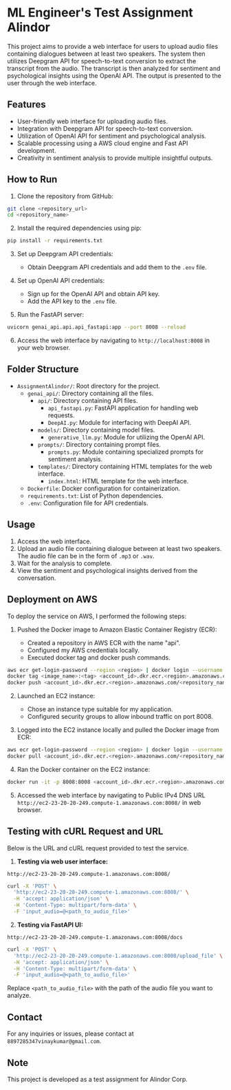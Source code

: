 # ML Engineer's Test Assignment Alindor

This project aims to provide a web interface for users to upload audio files containing dialogues between at least two speakers. The system then utilizes Deepgram API for speech-to-text conversion to extract the transcript from the audio. The transcript is then analyzed for sentiment and psychological insights using the OpenAI API. The output is presented to the user through the web interface.

## Features

- User-friendly web interface for uploading audio files.
- Integration with Deepgram API for speech-to-text conversion.
- Utilization of OpenAI API for sentiment and psychological analysis.
- Scalable processing using a AWS cloud engine and Fast API development.
- Creativity in sentiment analysis to provide multiple insightful outputs.

## How to Run

1. Clone the repository from GitHub:

```bash
git clone <repository_url>
cd <repository_name>
```

2. Install the required dependencies using pip:

```bash
pip install -r requirements.txt
```

3. Set up Deepgram API credentials:

    - Obtain Deepgram API credentials and add them to the `.env` file.

4. Set up OpenAI API credentials:

    - Sign up for the OpenAI API and obtain API key.
    - Add the API key to the `.env` file.

5. Run the FastAPI server:

```bash
uvicorn genai_api.api.api_fastapi:app --port 8008 --reload
```

6. Access the web interface by navigating to `http://localhost:8008` in your web browser.

## Folder Structure

- `AssignmentAlindor/`: Root directory for the project. 
   - `genai_api/`: Directory containing all the files.
        - `api/`: Directory containing API files.
            - `api_fastapi.py`: FastAPI application for handling web requests.
            - `DeepAI.py`: Module for interfacing with DeepAI API.
        - `models/`: Directory containing model files.
            - `generative_llm.py`: Module for utilizing the OpenAI API.
        - `prompts/`: Directory containing prompt files.
            - `prompts.py`: Module containing specialized prompts for sentiment analysis.
        - `templates/`: Directory containing HTML templates for the web interface.
            - `index.html`: HTML template for the web interface.
   - `Dockerfile`: Docker configuration for containerization.
   - `requirements.txt`: List of Python dependencies.
   - `.env`: Configuration file for API credentials.

## Usage

1. Access the web interface.
2. Upload an audio file containing dialogue between at least two speakers. The audio file can be in the form of `.mp3` or `.wav`.
3. Wait for the analysis to complete.
4. View the sentiment and psychological insights derived from the conversation.

## Deployment on AWS

To deploy the service on AWS, I performed the following steps:

1. Pushed the Docker image to Amazon Elastic Container Registry (ECR):
   
   - Created a repository in AWS ECR with the name "api".
   - Configured my AWS credentials locally.
   - Executed docker tag and docker push commands.

```bash
aws ecr get-login-password --region <region> | docker login --username AWS --password-stdin <account_id>.dkr.ecr.<region>.amazonaws.com
docker tag <image_name>:<tag> <account_id>.dkr.ecr.<region>.amazonaws.com/<repository_name>:<tag>
docker push <account_id>.dkr.ecr.<region>.amazonaws.com/<repository_name>:<tag>
```

2. Launched an EC2 instance:

    - Chose an instance type suitable for my application.
    - Configured security groups to allow inbound traffic on port 8008.
   

3. Logged into the EC2 instance locally and pulled the Docker image from ECR:

```bash
aws ecr get-login-password --region <region> | docker login --username AWS --password-stdin <account_id>.dkr.ecr.<region>.amazonaws.com
docker pull <account_id>.dkr.ecr.<region>.amazonaws.com/<repository_name>:<tag>
```

4. Ran the Docker container on the EC2 instance:

```bash
docker run -it -p 8008:8008 <account_id>.dkr.ecr.<region>.amazonaws.com/<repository_name>:<tag>
```

5. Accessed the web interface by navigating to Public IPv4 DNS URL `http://ec2-23-20-20-249.compute-1.amazonaws.com:8008/` in web browser.


## Testing with cURL Request and URL

Below is the URL and cURL request provided to test the service.

1. **Testing via web user interface:**

```commandline
http://ec2-23-20-20-249.compute-1.amazonaws.com:8008/
```

```bash
curl -X 'POST' \
  'http://ec2-23-20-20-249.compute-1.amazonaws.com:8008/' \
  -H 'accept: application/json' \
  -H 'Content-Type: multipart/form-data' \
  -F 'input_audio=@<path_to_audio_file>'
```

2. **Testing via FastAPI UI:**

```commandline
http://ec2-23-20-20-249.compute-1.amazonaws.com:8008/docs
```

```bash
curl -X 'POST' \
  'http://ec2-23-20-20-249.compute-1.amazonaws.com:8008/upload_file' \
  -H 'accept: application/json' \
  -H 'Content-Type: multipart/form-data' \
  -F 'input_audio=@<path_to_audio_file>'
```

Replace `<path_to_audio_file>` with the path of the audio file you want to analyze.


## Contact

For any inquiries or issues, please contact at `8897285347vinaykumar@gmail.com`.

## Note

This project is developed as a test assignment for Alindor Corp.